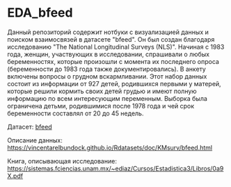 # EDA_bfeed
Данный репозиторий содержит нотбуки с визуализацией данных и поиском взаимосвязей в датасете "bfeed". Он был создан благодаря исследованию "The National Longitudinal Surveys (NLS)". Начиная с 1983 года, женщин, участвующих в исследовании, спрашивали о любых беременностях, которые произошли с момента их последнего опроса (беременности до 1983 года также документировались). В анкету включены вопросы о грудном вскармливании. Этот набор данных состоит из информации от 927 детей, родившихся первыми у матерей, которые решили кормить своих детей грудью и имеют полную информацию по всем интересующим переменным. Выборка была ограничена детьми, родившимися после 1978 года и чей срок беременности составлял от 20 до 45 недель.

Датасет: [bfeed](https://github.com/elizapotato/EDA_bfeed/blob/main/bfeed.csv)

Описание данных: https://vincentarelbundock.github.io/Rdatasets/doc/KMsurv/bfeed.html

Книга, описывающая исследование: https://sistemas.fciencias.unam.mx/~ediaz/Cursos/Estadistica3/Libros/0a9X.pdf
